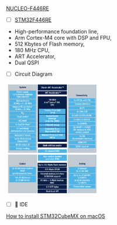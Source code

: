 [NUCLEO-F446RE](https://os.mbed.com/platforms/ST-Nucleo-F446RE)


- [ ] [STM32F446RE](https://www.st.com/en/microcontrollers-microprocessors/stm32f446re.html)

- High-performance foundation line,
- Arm Cortex-M4 core with DSP and FPU,
- 512 Kbytes of Flash memory,
- 180 MHz CPU,
- ART Accelerator,
- Dual QSPI

- [ ] Circuit Diagram 

<img src=images/stm32f446re-circuit-diagram.png width=50% height=50% > </img>


- [ ] :round_pushpin: IDE

[How to install STM32CubeMX on macOS](https://www.youtube.com/watch?v=NuYNmxmJKjU)
